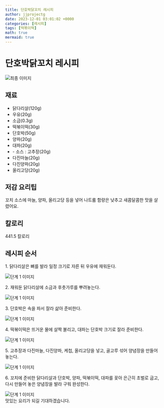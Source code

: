 ```yaml
---
title: 단호박닭꼬치 레시피
author: jjprojectg
date: 2023-12-01 03:01:02 +0000
categories: [레시피]
tags: [떡볶이떡]
math: true
mermaid: true
---
```

<meta name="og:type" content="website"/>
<meta charset="UTF-8"/>
<div class="header">
  <h1>단호박닭꼬치 레시피</h1>
</div>

<div class="container my-4">
  <div class="row">
    <div class="col-12 col-md-6">
      <div class="recipe-image">
        <img src="http://www.foodsafetykorea.go.kr/uploadimg/cook/10_00461_2.png" class="step-image" alt="최종 이미지"/>
      </div>
    </div>
    <div class="col-12 col-md-6">
      <div class="ingredients">
        <h2>재료</h2>
        <ul class="card">
          <li> 닭다리살(120g) </li>
          <li>  우유(20g) </li>
          <li>  소금(0.3g) </li>
          <li> 떡볶이떡(30g) </li>
          <li>  단호박(50g) </li>
          <li>  양파(20g) </li>
          <li>  대파(20g) </li>
          <li> - 소스 : 고추장(20g) </li>
          <li>  다진마늘(20g) </li>
          <li>  다진양파(20g) </li>
          <li> 올리고당(20g) </li>
</ul>
      </div>
    </div>
    <div class="col-12 col-md-6">
      <div class="ingredients">
        <h2>저감 요리팁</h2>
        <div class="card"> 
          <p>
            꼬치 소스에 마늘, 양파, 올리고당 등을 넣어 나트륨 함량은 낮추고 새콤달콤한 맛을 살렸어요.
          </p>
        </div>
      </div>
      <div class="ingredients">
        <h2>칼로리</h2>
        <div class="card"> 
          <p>
            441.5 칼로리
          </p>
        </div>
      </div>
    </div>
  </div>

  <h2 class="my-4">레시피 순서</h2>
  <div class="card recipe-card">
    <div class="card-body recipe-step">
      <p class="card-text step-description">1. 닭다리살은 뼈를 발라 일정 크기로
자른 뒤 우유에 재워둔다.</p>
      <img src="http://www.foodsafetykorea.go.kr/uploadimg/cook/20_00461_1.png" alt="단계 1 이미지" class="step-image"/>
    </div>
  </div>
  <div class="card recipe-card">
    <div class="card-body recipe-step">
      <p class="card-text step-description">2. 재워둔 닭다리살에 소금과 후춧가루를
뿌려놓는다.</p>
      <img src="http://www.foodsafetykorea.go.kr/uploadimg/cook/20_00461_2.png" alt="단계 1 이미지" class="step-image"/>
    </div>
  </div>
  <div class="card recipe-card">
    <div class="card-body recipe-step">
      <p class="card-text step-description">3. 단호박은 속을 파서 잘라 삶아
준비한다.</p>
      <img src="http://www.foodsafetykorea.go.kr/uploadimg/cook/20_00461_3.png" alt="단계 1 이미지" class="step-image"/>
    </div>
  </div>
  <div class="card recipe-card">
    <div class="card-body recipe-step">
      <p class="card-text step-description">4. 떡볶이떡은 뜨거운 물에 살짝 불리고,
대파는 단호박 크기로 잘라 준비한다.</p>
      <img src="http://www.foodsafetykorea.go.kr/uploadimg/cook/20_00461_4.png" alt="단계 1 이미지" class="step-image"/>
    </div>
  </div>
  <div class="card recipe-card">
    <div class="card-body recipe-step">
      <p class="card-text step-description">5. 고추장과 다진마늘, 다진양파, 케첩,
올리고당을 넣고, 골고루 섞어 양념장을
만들어 놓는다.</p>
      <img src="http://www.foodsafetykorea.go.kr/uploadimg/cook/20_00461_5.png" alt="단계 1 이미지" class="step-image"/>
    </div>
  </div>
  <div class="card recipe-card">
    <div class="card-body recipe-step">
      <p class="card-text step-description">6. 꼬치에 준비한 닭다리살과 단호박, 양파,
떡볶이떡, 대파를 꽂아 은근히 초벌로
굽고, 다시 만들어 놓은 양념장을 발라
구워 완성한다.</p>
      <img src="http://www.foodsafetykorea.go.kr/uploadimg/cook/20_00461_6.png" alt="단계 1 이미지" class="step-image"/>
    </div>
  </div>

</div>
맛있는 요리가 되길 기대하겠습니다.
